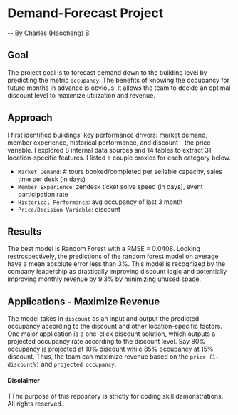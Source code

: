 # Demand-Forecast Project

-- By Charles (Haocheng) Bi

## Goal
The project goal is to forecast demand down to the building level by predicting the metric `occupancy`. The benefits of knowing the occupancy for future months in advance is obvious: it allows the team to decide an optimal discount level to maximize utilization and revenue. 

## Approach
I first identified buildings' key performance drivers: market demand, member experience, historical performance, and discount - the price variable. I explored 8 internal data sources and 14 tables to extract 31 location-specific features. I listed a couple proxies for each category below.

  * `Market Demand`: # tours booked/completed per sellable capacity, sales time per desk (in days)
  * `Member Experience`: zendesk ticket solve speed (in days), event participation rate
  * `Historical Performance`: avg occupancy of last 3 month
  * `Price/Decision Variable`: discount

## Results
The best model is Random Forest with a RMSE = 0.0408. Looking restrospectively, the predictions of the random forest model on average have a mean absolute error less than 3%. This model is recognized by the company leadership as drastically improving discount logic and potentially improving monthly revenue by 9.3% by minimizing unused space.

## Applications - Maximize Revenue
The model takes in `discount` as an input and output the predicted occupancy according to the discount and other location-specific factors. One major application is a one-click discount solution, which outputs a projected occupancy rate according to the discount level. Say 80% occupancy is projected at 10% discount while 85% occupancy at 15% discount. Thus, the team can maximize revenue based on the `price (1-discount%)` and `projected occupancy`.

#### Disclaimer
TThe purpose of this repository is strictly for coding skill demonstrations. All rights reserved.
